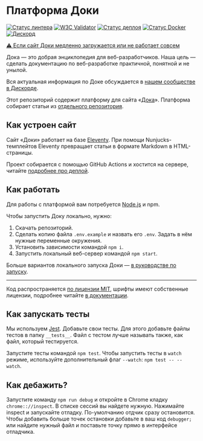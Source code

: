 # Платформа Доки

[![Статус линтера](https://github.com/doka-guide/platform/actions/workflows/linting.yml/badge.svg?branch=main&event=push)](https://github.com/doka-guide/platform/actions/workflows/linting.yml)
[![W3C Validator](https://github.com/doka-guide/platform/actions/workflows/w3c-validator.yml/badge.svg?branch=main&event=push)](https://github.com/doka-guide/platform/actions/workflows/w3c-validator.yml)
[![Статус деплоя](https://github.com/doka-guide/platform/actions/workflows/product-deploy.yml/badge.svg?branch=main&event=push)](https://github.com/doka-guide/platform/actions/workflows/product-deploy.yml)
[![Статус Docker](https://github.com/doka-guide/platform/actions/workflows/docker-deploy.yml/badge.svg?branch=main&event=push)](https://github.com/doka-guide/platform/actions/workflows/docker-deploy.yml)
[![Дискорд](https://img.shields.io/discord/1006904139969724436)](https://discord.gg/Ncpvbun2mr)


[⚠️ Если сайт Доки медленно загружается или не работает совсем](docs/load-fix.md)

Дока — это добрая энциклопедия для веб-разработчиков. Наша цель — сделать документацию по веб-разработке практичной, понятной и не унылой.

Вся актуальная информация по Доке обсуждается в [нашем сообществе в Дискорде](https://discord.gg/Ncpvbun2mr).

Этот репозиторий содержит платформу для сайта «[Дока](https://doka.guide/)». Платформа собирает статьи из [отдельного репозитория](https://github.com/doka-guide/content).

## Как устроен сайт

Сайт «Доки» работает на базе [Eleventy](https://www.11ty.dev). При помощи Nunjucks-темплейтов Eleventy превращает статьи в формате Markdown в HTML-страницы.

Проект собирается с помощью GitHub Actions и хостится на сервере, читайте [подробнее про деплой](./docs/deploy.md).

## Как работать

Для работы с платформой вам потребуется [Node.js](https://nodejs.org/en/) и npm.

Чтобы запустить Доку локально, нужно:

1. Скачать репозиторий.
1. Сделать копию файла `.env.example` и назвать его `.env`. Задать в нём нужные переменные окружения.
1. Установить зависимости командой `npm i`.
1. Запустить локальный веб-сервер командой `npm start`.

Больше вариантов локального запуска Доки — [в руководстве по запуску](docs/how-to-run.md).

---

Код распространяется [по лицензии MIT](LICENSE.md), шрифты имеют собственные лицензии, подробнее читайте [в документации](docs/license.md).

## Как запускать тесты

Мы используем [Jest](https://jestjs.io/docs/getting-started).
Добавьте свои тесты. Для этого добавьте файлы тестов в папку `__tests__`. Файл с тестом лучше называть также, как файл, который тестируется.

Запустите тесты командой `npm test`.
Чтобы запустить тесты в `watch` режиме, используйте дополнительный флаг `--watch`: `npm test -- --watch`.

## Как дебажить?

Запустите команду `npm run debug` и откройте в Chrome кладку `chrome:://inspect`.
В списке сессий вы найдете нужную. Нажимайте inspect и запускайте отладку.
По-умолчанию отдчик сразу остановится. Чтобы добавить больше точек остановки добавьте в ваш код `debugger;` или найдите нужный файл и поставьте точку прямо в интерфейсе отладчика.
